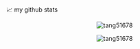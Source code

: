 📈 my github stats

<p align="center"> <img src="https://github-readme-stats.vercel.app/api?username=tang51678&show_icons=true&theme=gotham" alt="tang51678" />



<p align="center"> <img src="https://github-readme-stats.vercel.app/api/top-langs/?username=tang51678&show_icons=true&theme=gotham" alt="tang51678" />


